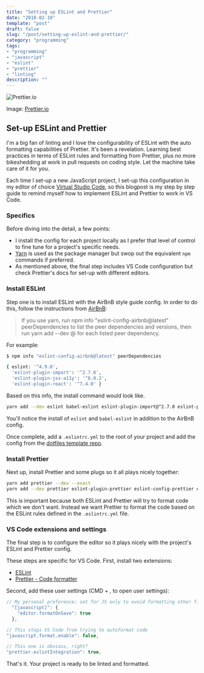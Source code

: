 ```yaml
---
title: "Setting up ESLint and Prettier"
date: "2018-02-10"
template: "post"
draft: false
slug: "/post/setting-up-eslint-and-prettier/"
category: "programming"
tags:
- "programming"
- "javascript"
- "eslint"
- "prettier"
- "linting"
description: ""
---
```

![Prettier.io](/media/prettier.png)

Image: [Prettier.io](https://prettier.io/)

## Set-up ESLint and Prettier

I'm a big fan of linting and I love the configurability of ESLint with the auto formatting capabilities of Prettier. It's been a revelation. Learning best practices in terms of ESLint rules and formatting from Prettier, plus no more bikeshedding at work in pull requests on coding style. Let the machine take care of it for you.

Each time I set-up a new JavaScript project, I set-up this configuration in my editor of choice [Virtual Studio Code](#https://code.visualstudio.com/), so this blogpost is my step by step guide to remind myself how to implement ESLint and Prettier to work in VS Code.

### Specifics

Before diving into the detail, a few points:

* I install the config for each project locally as I prefer that level of control to fine tune for a project's specific needs.
* [Yarn](https://yarnpkg.com/en/) is used as the package manager but swop out the equivalent `npm` commands if preferred.
* As mentioned above, the final step includes VS Code configuration but check Prettier's docs for set-up with different editors.

### Install ESLint

Step one is to install ESLint with the AirBnB style guide config. In order to do this, follow the instructions from [AirBnB](https://www.npmjs.com/package/eslint-config-airbnb):

> If you use yarn, run npm info "eslint-config-airbnb@latest" peerDependencies to list the peer dependencies and versions, then run yarn add --dev <dependency>@<version> for each listed peer dependency.

For example:

```bash
$ npm info "eslint-config-airbnb@latest" peerDependencies

{ eslint: '^4.9.0',
  'eslint-plugin-import': '^2.7.0',
  'eslint-plugin-jsx-a11y': '^6.0.2',
  'eslint-plugin-react': '^7.4.0' }
```

Based on this info, the install command would look like.

```bash
yarn add --dev eslint babel-eslint eslint-plugin-import@^2.7.0 eslint-plugin-jsx-a11y@^6.0.2 eslint-plugin-react@^7.4.0
```

You'll notice the install of `eslint` and `babel-eslint` in addition to the AirBnB config.

Once complete, add a `.eslintrc.yml` to the root of your project and add the config from the [dotfiles template repo](https://github.com/sam-atkins/repo-dotfiles/blob/master/.eslintrc.yml).

### Install Prettier

Next up, install Prettier and some plugs so it all plays nicely together:

```bash
yarn add prettier --dev --exact
yarn add --dev prettier eslint-plugin-prettier eslint-config-prettier eslint-config-airbnb
```

This is important because both ESLint and Prettier will try to format code which we don't want. Instead we want Prettier to format the code based on the ESLint rules defined in the `.eslintrc.yml` file.

### VS Code extensions and settings

The final step is to configure the editor so it plays nicely with the project's ESLint and Prettier config.

These steps are specific for VS Code. First, install two extensions:

* [ESLint](https://marketplace.visualstudio.com/items?itemName=dbaeumer.vscode-eslint)
* [Prettier - Code formatter](https://marketplace.visualstudio.com/items?itemName=esbenp.prettier-vscode)

Second, add these user settings (CMD + , to open user settings):

```javascript
// My personal preference; set for JS only to avoid formatting other file types
  "[javascript]": {
    "editor.formatOnSave": true
  },

// This stops VS Code from trying to autoformat code
"javascript.format.enable": false,

// This one is obvious, right?
"prettier.eslintIntegration": true,
```

That's it. Your project is ready to be linted and formatted.
